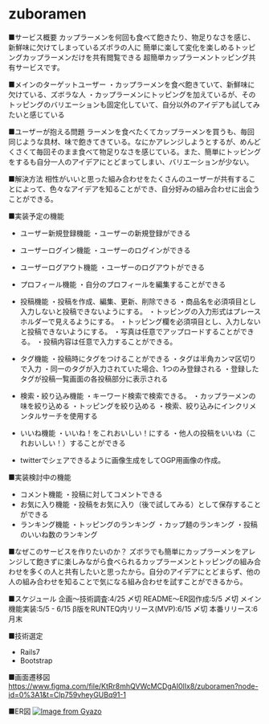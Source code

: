 # zuboramen
■サービス概要
カップラーメンを何回も食べて飽きたり、物足りなさを感じ、新鮮味に欠けてしまっているズボラの人に
簡単に楽して変化を楽しめるトッピングカップラーメンだけを共有閲覧できる
超簡単カップラーメントッピング共有サービスです。

■メインのターゲットユーザー
・カップラーメンを食べ飽きていて、新鮮味に欠けている、ズボラな人
・カップラーメンにトッピングを加えているが、そのトッピングのバリエーションも固定化していて、自分以外のアイデアも試してみたいと感じている

■ユーザーが抱える問題
ラーメンを食べたくてカップラーメンを買うも、毎回同じような具材、味で飽きてきている。なにかアレンジしようとするが、めんどくさくて毎回そのまま食べて物足りなさを感じている。また、簡単にトッピングをするも自分一人のアイデアにとどまってしまい、バリエーションが少ない。

■解決方法
相性がいいと思った組み合わせをたくさんのユーザーが共有することによって、色々なアイデアを知ることができ、自分好みの組み合わせに出会うことができる。

■実装予定の機能
  - ユーザー新規登録機能
    ・ユーザーの新規登録ができる

  - ユーザーログイン機能
    ・ユーザーのログインができる

  - ユーザーログアウト機能
    ・ユーザーのログアウトができる

  - プロフィール機能
    ・自分のプロフィールを編集することができる

  - 投稿機能
    ・投稿を作成、編集、更新、削除できる
    ・商品名を必須項目とし入力しないと投稿できないようにする。
    ・トッピングの入力形式はプレースホルダーで見えるようにする。
    ・トッピング欄を必須項目とし、入力しないと投稿できないようにする。
    ・写真は任意でアップロードすることができる。
    ・投稿内容は任意で入力することができる。

  - タグ機能
    ・投稿時にタグをつけることができる
    ・タグは半角カンマ区切りで入力
    ・同一のタグが入力されていた場合、1つのみ登録される
    ・登録したタグが投稿一覧画面の各投稿部分に表示される

  - 検索・絞り込み機能
    ・キーワード検索で検索できる。
    ・カップラーメンの味を絞り込める
    ・トッピングを絞り込める
    ・検索、絞り込みにインクリメンタルサーチを使用する

  - いいね機能
    ・いいね！をこれおいしい！にする
    ・他人の投稿をいいね（これおいしい！）することができる

  - twitterでシェアできるように画像生成をしてOGP用画像の作成。

■実装検討中の機能
- コメント機能
  ・投稿に対してコメントできる
- お気に入り機能
  ・投稿をお気に入り（後で試してみる）として保存することができる
- ランキング機能
  ・トッピングのランキング
  ・カップ麺のランキング
  ・投稿のいいね数のランキング

■なぜこのサービスを作りたいのか？
ズボラでも簡単にカップラーメンをアレンジして飽きずに楽しみながら食べられるカップラーメンとトッピングの組み合わせを多くの人と共有したいと思ったから。自分のアイデアにとどまらず、他の人の組み合わせを知ることで気になる組み合わせを試すことができるから。

■スケジュール
企画〜技術調査:4/25 〆切
README〜ER図作成:5/5 〆切
メイン機能実装:5/5 - 6/15
β版をRUNTEQ内リリース(MVP):6/15 〆切
本番リリース:6月末

■技術選定
- Rails7
- Bootstrap

■画面遷移図
https://www.figma.com/file/KtRr8mhQVWcMCDgAI0lIx8/zuboramen?node-id=0%3A1&t=Clp759vheyGUBq91-1

■ER図
[![Image from Gyazo](https://i.gyazo.com/25b811c7fcef9144667bc4841379589e.png)](https://gyazo.com/25b811c7fcef9144667bc4841379589e)